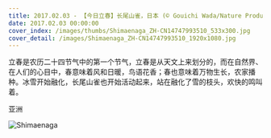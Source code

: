 ```yaml
---
title: 2017.02.03 - 【今日立春】长尾山雀，日本 (© Gouichi Wada/Nature Production/MINDEN PICTURES INC)
date: 2017.02.03 00:00:00
cover_index: /images/thumbs/Shimaenaga_ZH-CN14747993510_533x300.jpg
cover_detail: /images/Shimaenaga_ZH-CN14747993510_1920x1080.jpg
---
```


立春是农历二十四节气中的第一个节气，立春是从天文上来划分的，而在自然界、在人们的心目中，春意味着风和日暖，鸟语花香；春也意味着万物生长，农家播种。冰雪开始融化，长尾山雀也开始活动起来，站在融化了雪的枝头，欢快的鸣叫着。

亚洲

![Shimaenaga](/images/Shimaenaga_ZH-CN14747993510_1920x1080.jpg)
